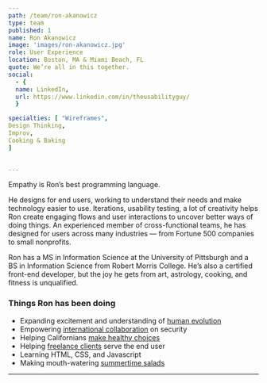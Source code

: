 ```yaml
---
path: /team/ron-akanowicz
type: team
published: 1
name: Ron Akanowicz
image: 'images/ron-akanowicz.jpg'
role: User Experience 
location: Boston, MA & Miami Beach, FL 
quote: We’re all in this together.
social: 
  - {
  name: LinkedIn,
  url: https://www.linkedin.com/in/theusabilityguy/
  }

specialties: [ "Wireframes",
Design Thinking,
Improv,
Cooking & Baking
]

  
---
```


Empathy is Ron’s best programming language.

He designs for end users, working to understand their needs and make technology easier to use. Iterations, usability testing, a lot of creativity helps Ron create engaging flows and user interactions to uncover better ways of doing things. An experienced member of cross-functional teams, he has designed for users across many industries — from Fortune 500 companies to small nonprofits. 

Ron has a MS in Information Science at the University of Pittsburgh and a BS in Information Science from Robert Morris College. He’s also a certified front-end developer, but the joy he gets from art, astrology, cooking, and fitness is unqualified. 




### Things Ron has been doing
* Expanding excitement and understanding of [human evolution](http://humanorigins.si.edu/)
* Empowering [international collaboration](https://globalnetplatform.org/) on security
* Helping Californians [make healthy choices](http://eatfresh.org/)
* Helping [freelance clients](https://www.uxjobsboard.com/resume/ron-akanowicz/) serve the end user
* Learning HTML, CSS, and Javascript
* Making mouth-watering [summertime salads](https://www.bonappetit.com/recipe/peaches-and-shaved-fennel-salad-with-red-pepper)


-------------------------------

